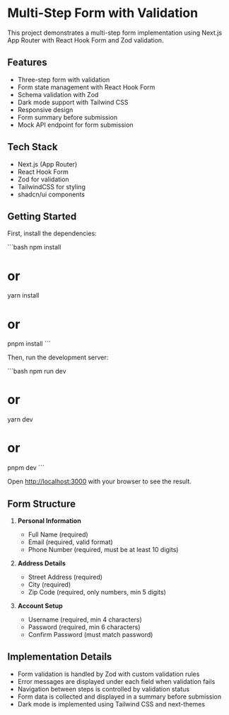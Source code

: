 # Multi-Step Form with Validation

This project demonstrates a multi-step form implementation using Next.js App Router with React Hook Form and Zod validation.

## Features

- Three-step form with validation
- Form state management with React Hook Form
- Schema validation with Zod
- Dark mode support with Tailwind CSS
- Responsive design
- Form summary before submission
- Mock API endpoint for form submission

## Tech Stack

- Next.js (App Router)
- React Hook Form
- Zod for validation
- TailwindCSS for styling
- shadcn/ui components

## Getting Started

First, install the dependencies:

\`\`\`bash
npm install
# or
yarn install
# or
pnpm install
\`\`\`

Then, run the development server:

\`\`\`bash
npm run dev
# or
yarn dev
# or
pnpm dev
\`\`\`

Open [http://localhost:3000](http://localhost:3000) with your browser to see the result.

## Form Structure

1. **Personal Information**
   - Full Name (required)
   - Email (required, valid format)
   - Phone Number (required, must be at least 10 digits)

2. **Address Details**
   - Street Address (required)
   - City (required)
   - Zip Code (required, only numbers, min 5 digits)

3. **Account Setup**
   - Username (required, min 4 characters)
   - Password (required, min 6 characters)
   - Confirm Password (must match password)

## Implementation Details

- Form validation is handled by Zod with custom validation rules
- Error messages are displayed under each field when validation fails
- Navigation between steps is controlled by validation status
- Form data is collected and displayed in a summary before submission
- Dark mode is implemented using Tailwind CSS and next-themes

